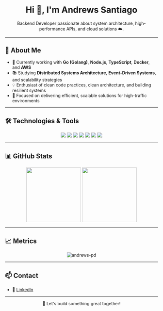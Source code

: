 <h1 align="center">Hi 👋, I'm Andrews Santiago</h1>

<p align="center">
Backend Developer passionate about system architecture, high-performance APIs, and cloud solutions ☁️.
</p>

---

## 🚀 About Me

- 🔭 Currently working with **Go (Golang)**, **Node.js**, **TypeScript**, **Docker**, and **AWS**
- 📚 Studying **Distributed Systems Architecture**, **Event-Driven Systems**, and scalability strategies
- 💡 Enthusiast of clean code practices, clean architecture, and building resilient systems
- 🎯 Focused on delivering efficient, scalable solutions for high-traffic environments

---

## 🛠️ Technologies & Tools

<p align="center">
  <img src="https://img.shields.io/badge/Go-00ADD8?style=for-the-badge&logo=go&logoColor=white"/>
  <img src="https://img.shields.io/badge/Node.js-43853D?style=for-the-badge&logo=node-dot-js&logoColor=white"/>
  <img src="https://img.shields.io/badge/TypeScript-3178C6?style=for-the-badge&logo=typescript&logoColor=white"/>
  <img src="https://img.shields.io/badge/Docker-2496ED?style=for-the-badge&logo=docker&logoColor=white"/>
  <img src="https://img.shields.io/badge/AWS-232F3E?style=for-the-badge&logo=amazon-aws&logoColor=white"/>
  <img src="https://img.shields.io/badge/PostgreSQL-336791?style=for-the-badge&logo=postgresql&logoColor=white"/>
  <img src="https://img.shields.io/badge/Git-F05032?style=for-the-badge&logo=git&logoColor=white"/>
</p>

---

## 📊 GitHub Stats

<div align="center">
  <img height="180em" src="https://github-readme-stats.vercel.app/api?username=andrews-pd&show_icons=true&theme=dracula" />
  <img height="180em" src="https://github-readme-stats.vercel.app/api/top-langs/?username=andrews-pd&layout=compact&theme=dracula" />
</div>

---

## 📈 Metrics

<p align="center">
  <img src="https://komarev.com/ghpvc/?username=andrews-pd&style=for-the-badge" alt="andrews-pd" />
</p>

---

## 📫 Contact

- 💼 [LinkedIn](https://www.linkedin.com/in/andrews-santiago-8ab79155/)

---

<p align="center">🚀 Let's build something great together!</p>
